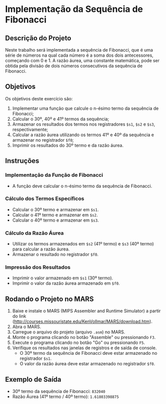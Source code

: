 # Implementação da Sequência de Fibonacci

## Descrição do Projeto

Neste trabalho será implementada a sequência de Fibonacci, que é uma série de números na qual cada número é a soma dos dois antecessores, começando com 0 e 1. 
A razão áurea, uma constante matemática, pode ser obtida pela divisão de dois números consecutivos da sequência de Fibonacci.

## Objetivos

Os objetivos deste exercício são:

1. Implementar uma função que calcule o n-ésimo termo da sequência de Fibonacci;
2. Calcular o 30º, 40º e 41º termos da sequência;
3. Armazenar os resultados dos termos nos registradores `$s1`, `$s2` e `$s3`, respectivamente;
4. Calcular a razão áurea utilizando os termos 41º e 40º da sequência e armazenar no registrador `$f0`;
5. Imprimir os resultados do 30º termo e da razão áurea.

## Instruções

### Implementação da Função de Fibonacci
- A função deve calcular o n-ésimo termo da sequência de Fibonacci.

### Cálculo dos Termos Específicos
- Calcular o 30º termo e armazenar em `$s1`.
- Calcular o 41º termo e armazenar em `$s2`.
- Calcular o 40º termo e armazenar em `$s3`.

### Cálculo da Razão Áurea
- Utilizar os termos armazenados em `$s2` (41º termo) e `$s3` (40º termo) para calcular a razão áurea.
- Armazenar o resultado no registrador `$f0`.

### Impressão dos Resultados
- Imprimir o valor armazenado em `$s1` (30º termo).
- Imprimir o valor da razão áurea armazenado em `$f0`.

## Rodando o Projeto no MARS

1. Baixe e instale o MARS (MIPS Assembler and Runtime Simulator) a partir do link (http://courses.missouristate.edu/KenVollmar/MARS/download.htm).
2. Abra o MARS.
3. Carregue o arquivo do projeto (arquivo `.asm`) no MARS.
4. Monte o programa clicando no botão "Assemble" ou pressionando `F3`.
5. Execute o programa clicando no botão "Go" ou pressionando `F5`.
6. Verifique os resultados nas janelas de registros e de saída de console.
   - O 30º termo da sequência de Fibonacci deve estar armazenado no registrador `$s1`.
   - O valor da razão áurea deve estar armazenado no registrador `$f0`.

## Exemplo de Saída

- 30º termo da sequência de Fibonacci: `832040`
- Razão Áurea (41º termo / 40º termo): `1.61803398875`


